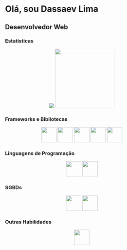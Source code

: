 # Olá, sou Dassaev Lima
## Desenvolvedor Web


### Estatísticas
<div style="text-align: center">
<img src="https://github-readme-stats.vercel.app/api?username=dassaev-lima&show_icons=true&theme=vue-dark">
<img src="https://github-readme-stats.vercel.app/api/top-langs/?username=dassaev-lima&layout=compact&theme=vue-dark&langs_count=8)](https://github.com/dassaev-limagithub-readme-stats" height="195px"/>   
</div>

### Frameworks e Bibliotecas
<div style="text-align: center">
<img src="https://cdn.jsdelivr.net/gh/devicons/devicon/icons/django/django-plain.svg" height="50px"/>
<img src="https://cdn.jsdelivr.net/gh/devicons/devicon/icons/vuejs/vuejs-original.svg" height="50px"/>
<img src="https://cdn.jsdelivr.net/gh/devicons/devicon/icons/flask/flask-original.svg" height="50px"/>
<img src="https://cdn.jsdelivr.net/gh/devicons/devicon/icons/bootstrap/bootstrap-original.svg" height="50px" />
<img src="https://cdn.jsdelivr.net/gh/devicons/devicon/icons/selenium/selenium-original.svg" height="50px"/>
</div>

### Linguagens de Programação
<div style="text-align: center">
<img src="https://cdn.jsdelivr.net/gh/devicons/devicon/icons/python/python-original.svg" height="50px"/> 
<img src="https://cdn.jsdelivr.net/gh/devicons/devicon/icons/javascript/javascript-original.svg" height="50px"/>  
</div>
       
### SGBDs
<div style="text-align: center">
<img src="https://cdn.jsdelivr.net/gh/devicons/devicon/icons/mysql/mysql-original-wordmark.svg" height="50px"/> 
<img src="https://cdn.jsdelivr.net/gh/devicons/devicon/icons/microsoftsqlserver/microsoftsqlserver-plain-wordmark.svg" height="50px"//>
</div>

### Outras Habilidades
<div style="text-align: center">
<img src="https://cdn.jsdelivr.net/gh/devicons/devicon/icons/wordpress/wordpress-original.svg" height="50px"/>

</div>
